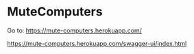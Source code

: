 # MuteComputers
Go to: https://mute-computers.herokuapp.com/

https://mute-computers.herokuapp.com/swagger-ui/index.html
